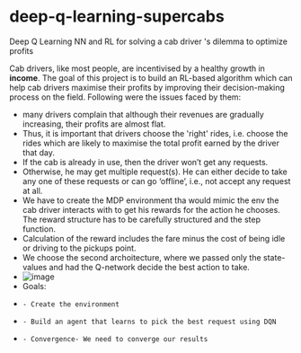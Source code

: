 # deep-q-learning-supercabs
Deep Q Learning NN and RL for solving a cab driver 's dilemma to optimize profits

Cab drivers, like most people, are incentivised by a healthy growth in **income**. The goal of this project is to build an RL-based algorithm which can help cab drivers maximise their profits by improving their decision-making process on the field. Following were the issues faced by them:
  * many drivers complain that although their revenues are gradually increasing, their profits are almost flat. 
  * Thus, it is important that drivers choose the 'right' rides, i.e. choose the rides which are likely to maximise the total profit earned by the driver that day. 
  * If the cab is already in use, then the driver won’t get any requests. 
  * Otherwise, he may get multiple request(s). He can either decide to take any one of these requests or can go ‘offline’, i.e., not accept any request at all.
  * We have to create the MDP environment tha would mimic the env the cab driver interacts with to get his rewards for the action he chooses. The reward structure has to be carefully structured and the step function.
  * Calculation of the reward includes the fare minus the cost of being idle or driving to the pickups point.
  * We choose the second archoitecture, where we passed only the state-values and had the Q-network decide the best action to take.
  * ![image](https://user-images.githubusercontent.com/568941/144803016-2407ff7c-d180-440a-994d-fdd752d41e4f.png)
  * Goals:
  *     - Create the environment
  *     - Build an agent that learns to pick the best request using DQN
  *     - Convergence- We need to converge our results
